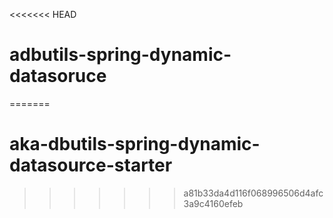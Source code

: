 <<<<<<< HEAD
# adbutils-spring-dynamic-datasoruce
=======
# aka-dbutils-spring-dynamic-datasource-starter
>>>>>>> a81b33da4d116f068996506d4afc3a9c4160efeb
